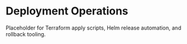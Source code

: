 # Deployment Operations

Placeholder for Terraform apply scripts, Helm release automation, and rollback tooling.
